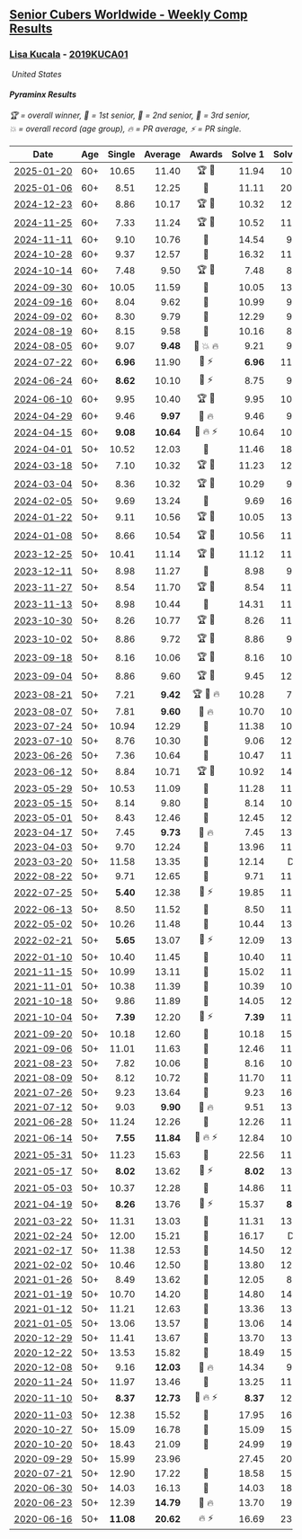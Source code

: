 <style>table {white-space: nowrap;}</style>
<link rel="stylesheet" type="text/css" href="/scw-comp/css/flags.css" />

## [Senior Cubers Worldwide - Weekly Comp Results](/scw-comp/results/)
### [Lisa Kucala](README.md) - [2019KUCA01](https://www.worldcubeassociation.org/persons/2019KUCA01?event=pyram)

<i class="flag flag-US" />&nbsp;United States

#### Pyraminx Results

<span style="white-space: nowrap;">🏆 = overall winner</span>, <span style="white-space: nowrap;">🥇 = 1st senior</span>, <span style="white-space: nowrap;">🥈 = 2nd senior</span>, <span style="white-space: nowrap;">🥉 = 3rd senior</span>, <span style="white-space: nowrap;">💥 = overall record (age group)</span>, <span style="white-space: nowrap;">🔥 = PR average</span>, <span style="white-space: nowrap;">⚡ = PR single</span>.

| Date | Age | Single | Average | Awards | Solve 1 | Solve 2 | Solve 3 | Solve 4 | Solve 5 | Video |
| :--: | :--: | --: | --: | :--: | --: | --: | --: | --: | --: | :-- |
| [2025-01-20](../../results/2025-01-20/pyram.md) | 60+ | 10.65 | 11.40 | 🏆 🥇 | 11.94 | 10.65 | 13.00 | 10.91 | 11.35 | [Desktop](https://www.facebook.com/events/1298033571516093/permalink/1307807827205334) / [Mobile](https://m.facebook.com/events/1298033571516093?view=permalink&id=1307807827205334) |
| [2025-01-06](../../results/2025-01-06/pyram.md) | 60+ | 8.51 | 12.25 | 🥈 | 11.11 | 20.72 | 11.70 | 13.95 | 8.51 | [Desktop](https://www.facebook.com/events/627142583067327/permalink/636735408774711) / [Mobile](https://m.facebook.com/events/627142583067327?view=permalink&id=636735408774711) |
| [2024-12-23](../../results/2024-12-23/pyram.md) | 60+ | 8.86 | 10.17 | 🏆 🥇 | 10.32 | 12.16 | 8.86 | 10.39 | 9.81 | [Desktop](https://www.facebook.com/events/1319402379491573/permalink/1323528355745642) / [Mobile](https://m.facebook.com/events/1319402379491573?view=permalink&id=1323528355745642) |
| [2024-11-25](../../results/2024-11-25/pyram.md) | 60+ | 7.33 | 11.24 | 🏆 🥇 | 10.52 | 11.25 | 15.01 | 7.33 | 11.96 | [Desktop](https://www.facebook.com/events/1941789882998379/permalink/1951101602067207) / [Mobile](https://m.facebook.com/events/1941789882998379?view=permalink&id=1951101602067207) |
| [2024-11-11](../../results/2024-11-11/pyram.md) | 60+ | 9.10 | 10.76 | 🥈 | 14.54 | 9.10 | 10.04 | 10.74 | 11.50 | [Desktop](https://www.facebook.com/events/2181074155610032/permalink/2191239284593519) / [Mobile](https://m.facebook.com/events/2181074155610032?view=permalink&id=2191239284593519) |
| [2024-10-28](../../results/2024-10-28/pyram.md) | 60+ | 9.37 | 12.57 | 🥉 | 16.32 | 11.58 | 11.93 | 9.37 | 14.19 | [Desktop](https://www.facebook.com/events/929053079074962/permalink/938503484796588) / [Mobile](https://m.facebook.com/events/929053079074962?view=permalink&id=938503484796588) |
| [2024-10-14](../../results/2024-10-14/pyram.md) | 60+ | 7.48 | 9.50 | 🏆 🥇 | 7.48 | 8.39 | 10.55 | 11.57 | 9.57 | [Desktop](https://www.facebook.com/events/574257274950611/permalink/584519840591021) / [Mobile](https://m.facebook.com/events/574257274950611?view=permalink&id=584519840591021) |
| [2024-09-30](../../results/2024-09-30/pyram.md) | 60+ | 10.05 | 11.59 | 🥈 | 10.05 | 13.25 | 11.03 | 10.62 | 13.11 | [Desktop](https://www.facebook.com/events/1131341765207379/permalink/1142224027452486) / [Mobile](https://m.facebook.com/events/1131341765207379?view=permalink&id=1142224027452486) |
| [2024-09-16](../../results/2024-09-16/pyram.md) | 60+ | 8.04 | 9.62 | 🥈 | 10.99 | 9.49 | 8.38 | 11.44 | 8.04 | [Desktop](https://www.facebook.com/events/876328274072061/permalink/885094046528817) / [Mobile](https://m.facebook.com/events/876328274072061?view=permalink&id=885094046528817) |
| [2024-09-02](../../results/2024-09-02/pyram.md) | 60+ | 8.30 | 9.79 | 🥈 | 12.29 | 9.12 | 8.30 | 9.10 | 11.14 | [Desktop](https://www.facebook.com/events/520382934031785/permalink/527868076616604) / [Mobile](https://m.facebook.com/events/520382934031785?view=permalink&id=527868076616604) |
| [2024-08-19](../../results/2024-08-19/pyram.md) | 60+ | 8.15 | 9.58 | 🥈 | 10.16 | 8.15 | 8.63 | 9.95 | 10.26 | [Desktop](https://www.facebook.com/events/1061504472310928/permalink/1070070174787691) / [Mobile](https://m.facebook.com/events/1061504472310928?view=permalink&id=1070070174787691) |
| [2024-08-05](../../results/2024-08-05/pyram.md) | 60+ | 9.07 | **9.48** | 🥈 💥 🔥 | 9.21 | 9.69 | 10.75 | 9.07 | 9.53 | [Desktop](https://www.facebook.com/events/2580397835477735/permalink/2591506737700178) / [Mobile](https://m.facebook.com/events/2580397835477735?view=permalink&id=2591506737700178) |
| [2024-07-22](../../results/2024-07-22/pyram.md) | 60+ | **6.96** | 11.90 | 🥈 ⚡ | **6.96** | 11.70 | 11.60 | 20.34 | 12.41 | [Desktop](https://www.facebook.com/events/1450990238890383/permalink/1459401814715892) / [Mobile](https://m.facebook.com/events/1450990238890383?view=permalink&id=1459401814715892) |
| [2024-06-24](../../results/2024-06-24/pyram.md) | 60+ | **8.62** | 10.10 | 🥈 ⚡ | 8.75 | 9.23 | 12.78 | **8.62** | 12.31 | [Desktop](https://www.facebook.com/events/1211259256891949/permalink/1220103719340836) / [Mobile](https://m.facebook.com/events/1211259256891949?view=permalink&id=1220103719340836) |
| [2024-06-10](../../results/2024-06-10/pyram.md) | 60+ | 9.95 | 10.40 | 🏆 🥇 | 9.95 | 10.64 | 11.11 | 10.28 | 10.27 | [Desktop](https://www.facebook.com/events/814120963986407/permalink/822406769824493) / [Mobile](https://m.facebook.com/events/814120963986407?view=permalink&id=822406769824493) |
| [2024-04-29](../../results/2024-04-29/pyram.md) | 60+ | 9.46 | **9.97** | 🥈 🔥 | 9.46 | 9.60 | 10.28 | 10.04 | 10.63 | [Desktop](https://www.facebook.com/events/1658891934647799/permalink/1667550517115274) / [Mobile](https://m.facebook.com/events/1658891934647799?view=permalink&id=1667550517115274) |
| [2024-04-15](../../results/2024-04-15/pyram.md) | 60+ | **9.08** | **10.64** | 🥈 🔥 ⚡ | 10.64 | 10.40 | 11.21 | **9.08** | 10.88 | [Desktop](https://www.facebook.com/events/752364543677924/permalink/759081686339543) / [Mobile](https://m.facebook.com/events/752364543677924?view=permalink&id=759081686339543) |
| [2024-04-01](../../results/2024-04-01/pyram.md) | 50+ | 10.52 | 12.03 | 🥈 | 11.46 | 18.13 | 12.09 | 10.52 | 12.53 | [Desktop](https://www.facebook.com/events/405769728858313/permalink/414122091356410) / [Mobile](https://m.facebook.com/events/405769728858313?view=permalink&id=414122091356410) |
| [2024-03-18](../../results/2024-03-18/pyram.md) | 50+ | 7.10 | 10.32 | 🏆 🥇 | 11.23 | 12.89 | 7.10 | 8.98 | 10.76 | [Desktop](https://www.facebook.com/events/424084876660275/permalink/431956812539748) / [Mobile](https://m.facebook.com/events/424084876660275?view=permalink&id=431956812539748) |
| [2024-03-04](../../results/2024-03-04/pyram.md) | 50+ | 8.36 | 10.32 | 🏆 🥇 | 10.29 | 9.46 | 11.69 | 11.21 | 8.36 | [Desktop](https://www.facebook.com/events/424128753424901/permalink/430160582821718) / [Mobile](https://m.facebook.com/events/424128753424901?view=permalink&id=430160582821718) |
| [2024-02-05](../../results/2024-02-05/pyram.md) | 50+ | 9.69 | 13.24 | 🥈 | 9.69 | 16.31 | 13.62 | 15.60 | 10.49 | [Desktop](https://www.facebook.com/events/224940820608552/permalink/232502956519005) / [Mobile](https://m.facebook.com/events/224940820608552?view=permalink&id=232502956519005) |
| [2024-01-22](../../results/2024-01-22/pyram.md) | 50+ | 9.11 | 10.56 | 🏆 🥇 | 10.05 | 13.71 | 12.19 | 9.11 | 9.45 | [Desktop](https://www.facebook.com/events/919142036315696/permalink/927782268785006) / [Mobile](https://m.facebook.com/events/919142036315696?view=permalink&id=927782268785006) |
| [2024-01-08](../../results/2024-01-08/pyram.md) | 50+ | 8.66 | 10.54 | 🏆 🥇 | 10.56 | 11.09 | 9.96 | 8.66 | 20.49 | [Desktop](https://www.facebook.com/events/400079779140864/permalink/407071275108381) / [Mobile](https://m.facebook.com/events/400079779140864?view=permalink&id=407071275108381) |
| [2023-12-25](../../results/2023-12-25/pyram.md) | 50+ | 10.41 | 11.14 | 🏆 🥇 | 11.12 | 11.08 | 10.41 | 11.23 | 12.87 | [Desktop](https://www.facebook.com/events/737938394503175/permalink/745081377122210) / [Mobile](https://m.facebook.com/events/737938394503175?view=permalink&id=745081377122210) |
| [2023-12-11](../../results/2023-12-11/pyram.md) | 50+ | 8.98 | 11.27 | 🥈 | 8.98 | 9.90 | 13.24 | 12.29 | 11.61 | [Desktop](https://www.facebook.com/events/256225627472117/permalink/264406796654000) / [Mobile](https://m.facebook.com/events/256225627472117?view=permalink&id=264406796654000) |
| [2023-11-27](../../results/2023-11-27/pyram.md) | 50+ | 8.54 | 11.70 | 🏆 🥇 | 8.54 | 11.35 | 11.11 | 12.65 | DNF | [Desktop](https://www.facebook.com/events/872715707643227/permalink/880038140244317) / [Mobile](https://m.facebook.com/events/872715707643227?view=permalink&id=880038140244317) |
| [2023-11-13](../../results/2023-11-13/pyram.md) | 50+ | 8.98 | 10.44 | 🥈 | 14.31 | 11.25 | 10.87 | 9.21 | 8.98 | [Desktop](https://www.facebook.com/events/1003569957614479/permalink/1010664490238359) / [Mobile](https://m.facebook.com/events/1003569957614479?view=permalink&id=1010664490238359) |
| [2023-10-30](../../results/2023-10-30/pyram.md) | 50+ | 8.26 | 10.77 | 🏆 🥇 | 8.26 | 11.12 | 11.20 | 11.10 | 10.08 | [Desktop](https://www.facebook.com/events/690958203130039/permalink/697870212438838) / [Mobile](https://m.facebook.com/events/690958203130039?view=permalink&id=697870212438838) |
| [2023-10-02](../../results/2023-10-02/pyram.md) | 50+ | 8.86 | 9.72 | 🏆 🥇 | 8.86 | 9.93 | 10.05 | 9.19 | 11.27 | [Desktop](https://www.facebook.com/events/1174919303425786/permalink/1182631109321272) / [Mobile](https://m.facebook.com/events/1174919303425786?view=permalink&id=1182631109321272) |
| [2023-09-18](../../results/2023-09-18/pyram.md) | 50+ | 8.16 | 10.06 | 🏆 🥇 | 8.16 | 10.31 | 9.11 | 11.46 | 10.76 | [Desktop](https://www.facebook.com/events/1513433686174189/permalink/1519638145553743) / [Mobile](https://m.facebook.com/events/1513433686174189?view=permalink&id=1519638145553743) |
| [2023-09-04](../../results/2023-09-04/pyram.md) | 50+ | 8.86 | 9.60 | 🏆 🥇 | 9.45 | 12.89 | 9.58 | 9.78 | 8.86 | [Desktop](https://www.facebook.com/events/2641073766048109/permalink/2651119631710189) / [Mobile](https://m.facebook.com/events/2641073766048109?view=permalink&id=2651119631710189) |
| [2023-08-21](../../results/2023-08-21/pyram.md) | 50+ | 7.21 | **9.42** | 🏆 🥇 🔥 | 10.28 | 7.21 | 9.09 | 9.25 | 9.93 | [Desktop](https://www.facebook.com/events/1221531751824966/permalink/1227179551260186) / [Mobile](https://m.facebook.com/events/1221531751824966?view=permalink&id=1227179551260186) |
| [2023-08-07](../../results/2023-08-07/pyram.md) | 50+ | 7.81 | **9.60** | 🥈 🔥 | 10.70 | 10.08 | 9.15 | 7.81 | 9.58 | [Desktop](https://www.facebook.com/events/666756165039562/permalink/668451244870054) / [Mobile](https://m.facebook.com/events/666756165039562?view=permalink&id=668451244870054) |
| [2023-07-24](../../results/2023-07-24/pyram.md) | 50+ | 10.94 | 12.29 | 🥈 | 11.38 | 10.94 | 13.26 | 17.57 | 12.24 | [Desktop](https://www.facebook.com/events/806030584473421/permalink/812644090478737) / [Mobile](https://m.facebook.com/events/806030584473421?view=permalink&id=812644090478737) |
| [2023-07-10](../../results/2023-07-10/pyram.md) | 50+ | 8.76 | 10.30 | 🥉 | 9.06 | 12.13 | 10.45 | 11.38 | 8.76 | [Desktop](https://www.facebook.com/events/290406996735190/permalink/295868612855695) / [Mobile](https://m.facebook.com/events/290406996735190?view=permalink&id=295868612855695) |
| [2023-06-26](../../results/2023-06-26/pyram.md) | 50+ | 7.36 | 10.64 | 🥉 | 10.47 | 11.43 | 11.50 | 7.36 | 10.02 | [Desktop](https://www.facebook.com/events/310574547970581/permalink/317042977323738) / [Mobile](https://m.facebook.com/events/310574547970581?view=permalink&id=317042977323738) |
| [2023-06-12](../../results/2023-06-12/pyram.md) | 50+ | 8.84 | 10.71 | 🏆 🥇 | 10.92 | 14.61 | 10.20 | 8.84 | 11.01 | [Desktop](https://www.facebook.com/events/252304080823510/permalink/260323233354928) / [Mobile](https://m.facebook.com/events/252304080823510?view=permalink&id=260323233354928) |
| [2023-05-29](../../results/2023-05-29/pyram.md) | 50+ | 10.53 | 11.09 | 🥈 | 11.28 | 11.41 | 13.27 | 10.53 | 10.59 | [Desktop](https://www.facebook.com/events/3552780501633678/permalink/3561467984098263) / [Mobile](https://m.facebook.com/events/3552780501633678?view=permalink&id=3561467984098263) |
| [2023-05-15](../../results/2023-05-15/pyram.md) | 50+ | 8.14 | 9.80 | 🥈 | 8.14 | 10.19 | 9.54 | 9.66 | 10.98 | [Desktop](https://www.facebook.com/events/128088546941599/permalink/138635725886881) / [Mobile](https://m.facebook.com/events/128088546941599?view=permalink&id=138635725886881) |
| [2023-05-01](../../results/2023-05-01/pyram.md) | 50+ | 8.43 | 12.46 | 🥈 | 12.45 | 12.63 | 8.43 | 14.42 | 12.29 | [Desktop](https://www.facebook.com/events/1407988503335303/permalink/1416365202497633) / [Mobile](https://m.facebook.com/events/1407988503335303?view=permalink&id=1416365202497633) |
| [2023-04-17](../../results/2023-04-17/pyram.md) | 50+ | 7.45 | **9.73** | 🥈 🔥 | 7.45 | 13.60 | 9.32 | 7.95 | 11.93 | [Desktop](https://www.facebook.com/events/238970528738328/permalink/247193091249405) / [Mobile](https://m.facebook.com/events/238970528738328?view=permalink&id=247193091249405) |
| [2023-04-03](../../results/2023-04-03/pyram.md) | 50+ | 9.70 | 12.24 | 🥈 | 13.96 | 11.48 | 9.70 | 11.75 | 13.48 | [Desktop](https://www.facebook.com/events/610841793891609/permalink/617205226588599) / [Mobile](https://m.facebook.com/events/610841793891609?view=permalink&id=617205226588599) |
| [2023-03-20](../../results/2023-03-20/pyram.md) | 50+ | 11.58 | 13.35 | 🥉 | 12.14 | DNF | 11.58 | 14.93 | 12.99 | [Desktop](https://www.facebook.com/events/171663595723883/permalink/178227891734120) / [Mobile](https://m.facebook.com/events/171663595723883?view=permalink&id=178227891734120) |
| [2022-08-22](../../results/2022-08-22/pyram.md) | 50+ | 9.71 | 12.65 | 🥈 | 9.71 | 11.31 | 19.02 | 12.18 | 14.46 | [Desktop](https://www.facebook.com/events/476554570981315/permalink/485040476799391) / [Mobile](https://m.facebook.com/events/476554570981315?view=permalink&id=485040476799391) |
| [2022-07-25](../../results/2022-07-25/pyram.md) | 50+ | **5.40** | 12.38 | 🥉 ⚡ | 19.85 | 11.61 | 12.28 | **5.40** | 13.24 | [Desktop](https://www.facebook.com/events/587016656266234/permalink/594446995523200) / [Mobile](https://m.facebook.com/events/587016656266234?view=permalink&id=594446995523200) |
| [2022-06-13](../../results/2022-06-13/pyram.md) | 50+ | 8.50 | 11.52 | 🥈 | 8.50 | 11.65 | 11.60 | 11.31 | 12.46 | [Desktop](https://www.facebook.com/events/1002774037090769/permalink/1011390126229160) / [Mobile](https://m.facebook.com/events/1002774037090769?view=permalink&id=1011390126229160) |
| [2022-05-02](../../results/2022-05-02/pyram.md) | 50+ | 10.26 | 11.48 | 🥈 | 10.44 | 13.03 | 11.49 | 10.26 | 12.52 | [Desktop](https://www.facebook.com/events/3199116787026413/permalink/3209549339316491) / [Mobile](https://m.facebook.com/events/3199116787026413?view=permalink&id=3209549339316491) |
| [2022-02-21](../../results/2022-02-21/pyram.md) | 50+ | **5.65** | 13.07 | 🥉 ⚡ | 12.09 | 13.47 | **5.65** | 13.64 | 19.57 | [Desktop](https://www.facebook.com/events/283377510532834/permalink/290405429830042) / [Mobile](https://m.facebook.com/events/283377510532834?view=permalink&id=290405429830042) |
| [2022-01-10](../../results/2022-01-10/pyram.md) | 50+ | 10.40 | 11.45 | 🥈 | 10.40 | 11.82 | 11.37 | 11.15 | 12.57 | [Desktop](https://www.facebook.com/events/1071902263370982/permalink/1076309199596955) / [Mobile](https://m.facebook.com/events/1071902263370982?view=permalink&id=1076309199596955) |
| [2021-11-15](../../results/2021-11-15/pyram.md) | 50+ | 10.99 | 13.11 | 🥈 | 15.02 | 11.20 | 10.99 | 14.60 | 13.52 | [Desktop](https://www.facebook.com/events/914365772539993/permalink/917982765511627) / [Mobile](https://m.facebook.com/events/914365772539993?view=permalink&id=917982765511627) |
| [2021-11-01](../../results/2021-11-01/pyram.md) | 50+ | 10.38 | 11.39 | 🥈 | 10.39 | 10.38 | 13.96 | 12.06 | 11.71 | [Desktop](https://www.facebook.com/events/337902458133818/permalink/343459354244795) / [Mobile](https://m.facebook.com/events/337902458133818?view=permalink&id=343459354244795) |
| [2021-10-18](../../results/2021-10-18/pyram.md) | 50+ | 9.86 | 11.89 | 🥈 | 14.05 | 12.18 | 12.90 | 9.86 | 10.59 | [Desktop](https://www.facebook.com/events/625257752191369/permalink/630954531621691) / [Mobile](https://m.facebook.com/events/625257752191369?view=permalink&id=630954531621691) |
| [2021-10-04](../../results/2021-10-04/pyram.md) | 50+ | **7.39** | 12.20 | 🥇 ⚡ | **7.39** | 11.93 | 12.23 | 12.43 | 12.49 | [Desktop](https://www.facebook.com/events/1205858816603137/permalink/1212317169290635) / [Mobile](https://m.facebook.com/events/1205858816603137?view=permalink&id=1212317169290635) |
| [2021-09-20](../../results/2021-09-20/pyram.md) | 50+ | 10.18 | 12.60 | 🥉 | 10.18 | 15.68 | 11.64 | 13.57 | 12.60 | [Desktop](https://www.facebook.com/events/374286267681717/permalink/383060256804318) / [Mobile](https://m.facebook.com/events/374286267681717?view=permalink&id=383060256804318) |
| [2021-09-06](../../results/2021-09-06/pyram.md) | 50+ | 11.01 | 11.63 | 🥈 | 12.46 | 11.03 | 12.16 | 11.71 | 11.01 | [Desktop](https://www.facebook.com/events/369922348122346/permalink/377348980713016) / [Mobile](https://m.facebook.com/events/369922348122346?view=permalink&id=377348980713016) |
| [2021-08-23](../../results/2021-08-23/pyram.md) | 50+ | 7.82 | 10.06 | 🥇 | 8.16 | 10.17 | 13.07 | 11.86 | 7.82 | [Desktop](https://www.facebook.com/events/540950593849891/permalink/548076276470656) / [Mobile](https://m.facebook.com/events/540950593849891?view=permalink&id=548076276470656) |
| [2021-08-09](../../results/2021-08-09/pyram.md) | 50+ | 8.12 | 10.72 | 🥇 | 11.70 | 11.54 | 9.38 | 8.12 | 11.24 | [Desktop](https://www.facebook.com/events/342027504219422/permalink/346690030419836) / [Mobile](https://m.facebook.com/events/342027504219422?view=permalink&id=346690030419836) |
| [2021-07-26](../../results/2021-07-26/pyram.md) | 50+ | 9.23 | 13.64 | 🥉 | 9.23 | 16.14 | 14.98 | 13.20 | 12.73 | [Desktop](https://www.facebook.com/events/5895704557137692/permalink/5960350984006382) / [Mobile](https://m.facebook.com/events/5895704557137692?view=permalink&id=5960350984006382) |
| [2021-07-12](../../results/2021-07-12/pyram.md) | 50+ | 9.03 | **9.90** | 🥇 🔥 | 9.51 | 13.06 | 9.17 | 11.02 | 9.03 | [Desktop](https://www.facebook.com/events/853178815336395/permalink/860035184650758) / [Mobile](https://m.facebook.com/events/853178815336395?view=permalink&id=860035184650758) |
| [2021-06-28](../../results/2021-06-28/pyram.md) | 50+ | 11.24 | 12.26 | 🥇 | 12.26 | 11.24 | 11.31 | 13.21 | 13.81 | [Desktop](https://www.facebook.com/events/2032757193542617/permalink/2040542692764067) / [Mobile](https://m.facebook.com/events/2032757193542617?view=permalink&id=2040542692764067) |
| [2021-06-14](../../results/2021-06-14/pyram.md) | 50+ | **7.55** | **11.84** | 🥇 🔥 ⚡ | 12.84 | 10.56 | 12.13 | 16.91 | **7.55** | [Desktop](https://www.facebook.com/events/154757253369245/permalink/160967319414905) / [Mobile](https://m.facebook.com/events/154757253369245?view=permalink&id=160967319414905) |
| [2021-05-31](../../results/2021-05-31/pyram.md) | 50+ | 11.23 | 15.63 | 🥉 | 22.56 | 11.82 | 11.23 | 14.51 | 20.56 | [Desktop](https://www.facebook.com/events/4232725036784843/permalink/4264539530270060) / [Mobile](https://m.facebook.com/events/4232725036784843?view=permalink&id=4264539530270060) |
| [2021-05-17](../../results/2021-05-17/pyram.md) | 50+ | **8.02** | 13.62 | 🥉 ⚡ | **8.02** | 13.88 | 14.78 | 12.86 | 14.11 | [Desktop](https://www.facebook.com/events/200054195285035/permalink/208521064438348) / [Mobile](https://m.facebook.com/events/200054195285035?view=permalink&id=208521064438348) |
| [2021-05-03](../../results/2021-05-03/pyram.md) | 50+ | 10.37 | 12.28 | 🥉 | 14.86 | 11.06 | 13.26 | 12.52 | 10.37 | [Desktop](https://www.facebook.com/events/1091923434665777/permalink/1096936637497790) / [Mobile](https://m.facebook.com/events/1091923434665777?view=permalink&id=1096936637497790) |
| [2021-04-19](../../results/2021-04-19/pyram.md) | 50+ | **8.26** | 13.76 | 🥈 ⚡ | 15.37 | **8.26** | 10.27 | 15.64 | 20.46 | [Desktop](https://www.facebook.com/events/455121419077355/permalink/462902828299214) / [Mobile](https://m.facebook.com/events/455121419077355?view=permalink&id=462902828299214) |
| [2021-03-22](../../results/2021-03-22/pyram.md) | 50+ | 11.31 | 13.03 | 🥉 | 11.31 | 13.73 | 12.00 | 14.59 | 13.36 | [Desktop](https://www.facebook.com/events/893368394782856/permalink/897027897750239) / [Mobile](https://m.facebook.com/events/893368394782856?view=permalink&id=897027897750239) |
| [2021-02-24](../../results/2021-02-24/pyram.md) | 50+ | 12.00 | 15.21 | 🥉 | 16.17 | DNF | 14.57 | 12.00 | 14.90 | [Desktop](https://www.facebook.com/events/699856724029067/permalink/706260696722003) / [Mobile](https://m.facebook.com/events/699856724029067?view=permalink&id=706260696722003) |
| [2021-02-17](../../results/2021-02-17/pyram.md) | 50+ | 11.38 | 12.53 | 🥈 | 14.50 | 12.36 | 11.38 | 12.71 | 12.51 | [Desktop](https://www.facebook.com/events/1168738433581570/permalink/1170886026700144) / [Mobile](https://m.facebook.com/events/1168738433581570?view=permalink&id=1170886026700144) |
| [2021-02-02](../../results/2021-02-02/pyram.md) | 50+ | 10.46 | 12.50 | 🥈 | 13.80 | 12.38 | 10.46 | 11.31 | 25.00 | [Desktop](https://www.facebook.com/events/706077650319450/permalink/709788373281711) / [Mobile](https://m.facebook.com/events/706077650319450?view=permalink&id=709788373281711) |
| [2021-01-26](../../results/2021-01-26/pyram.md) | 50+ | 8.49 | 13.62 | 🥉 | 12.05 | 8.49 | 16.74 | 15.02 | 13.78 | [Desktop](https://www.facebook.com/events/1092517657841225/permalink/1096987997394191) / [Mobile](https://m.facebook.com/events/1092517657841225?view=permalink&id=1096987997394191) |
| [2021-01-19](../../results/2021-01-19/pyram.md) | 50+ | 10.70 | 14.20 | 🥉 | 14.80 | 14.72 | 13.07 | 10.70 | 18.00 | [Desktop](https://www.facebook.com/events/4019154624783622/permalink/4033064543392630) / [Mobile](https://m.facebook.com/events/4019154624783622?view=permalink&id=4033064543392630) |
| [2021-01-12](../../results/2021-01-12/pyram.md) | 50+ | 11.21 | 12.63 | 🥉 | 13.36 | 13.88 | 11.21 | 12.30 | 12.23 | [Desktop](https://www.facebook.com/events/430051568136756/permalink/437663414042238) / [Mobile](https://m.facebook.com/events/430051568136756?view=permalink&id=437663414042238) |
| [2021-01-05](../../results/2021-01-05/pyram.md) | 50+ | 13.06 | 13.57 | 🥉 | 13.06 | 14.49 | 14.20 | 13.30 | 13.20 | [Desktop](https://www.facebook.com/events/430051568136756/permalink/434252777716635) / [Mobile](https://m.facebook.com/events/430051568136756?view=permalink&id=434252777716635) |
| [2020-12-29](../../results/2020-12-29/pyram.md) | 50+ | 11.41 | 13.67 | 🥉 | 13.70 | 13.18 | 11.41 | 15.22 | 14.12 | [Desktop](https://www.facebook.com/events/386974942389757/permalink/390514062035845) / [Mobile](https://m.facebook.com/events/386974942389757?view=permalink&id=390514062035845) |
| [2020-12-22](../../results/2020-12-22/pyram.md) | 50+ | 13.53 | 15.82 | 🥉 | 18.49 | 15.28 | 17.23 | 14.96 | 13.53 | [Desktop](https://www.facebook.com/events/415132489930417/permalink/419968569446809) / [Mobile](https://m.facebook.com/events/415132489930417?view=permalink&id=419968569446809) |
| [2020-12-08](../../results/2020-12-08/pyram.md) | 50+ | 9.16 | **12.03** | 🥉 🔥 | 14.34 | 9.16 | 12.14 | 12.00 | 11.94 | [Desktop](https://www.facebook.com/events/728219131442079/permalink/731578434439482) / [Mobile](https://m.facebook.com/events/728219131442079?view=permalink&id=731578434439482) |
| [2020-11-24](../../results/2020-11-24/pyram.md) | 50+ | 11.97 | 13.46 | 🥉 | 13.25 | 11.97 | 13.51 | 13.62 | 17.58 | [Desktop](https://www.facebook.com/events/422848532078775/permalink/426213585075603) / [Mobile](https://m.facebook.com/events/422848532078775?view=permalink&id=426213585075603) |
| [2020-11-10](../../results/2020-11-10/pyram.md) | 50+ | **8.37** | **12.73** | 🥉 🔥 ⚡ | **8.37** | 12.33 | 11.56 | 20.39 | 14.29 | [Desktop](https://www.facebook.com/events/758374458225984/permalink/763052824424814) / [Mobile](https://m.facebook.com/events/758374458225984?view=permalink&id=763052824424814) |
| [2020-11-03](../../results/2020-11-03/pyram.md) | 50+ | 12.38 | 15.52 | 🥉 | 17.95 | 16.71 | 14.88 | 14.97 | 12.38 | [Desktop](https://www.facebook.com/events/406412140373592/permalink/411118319902974) / [Mobile](https://m.facebook.com/events/406412140373592?view=permalink&id=411118319902974) |
| [2020-10-27](../../results/2020-10-27/pyram.md) | 50+ | 15.09 | 16.78 | 🥉 | 15.09 | 15.39 | 19.42 | 22.06 | 15.54 | [Desktop](https://www.facebook.com/events/3728096903891317/permalink/3748242581876749) / [Mobile](https://m.facebook.com/events/3728096903891317?view=permalink&id=3748242581876749) |
| [2020-10-20](../../results/2020-10-20/pyram.md) | 50+ | 18.43 | 21.09 | 🥉 | 24.99 | 19.03 | 1:01.28 | 18.43 | 19.26 | [Desktop](https://www.facebook.com/events/3475733505840328/permalink/3489939424419736) / [Mobile](https://m.facebook.com/events/3475733505840328?view=permalink&id=3489939424419736) |
| [2020-09-29](../../results/2020-09-29/pyram.md) | 50+ | 15.99 | 23.96 |  | 27.45 | 20.55 | 15.99 | 23.87 | 30.20 | [Desktop](https://www.facebook.com/events/318437286122261/permalink/323591918940131) / [Mobile](https://m.facebook.com/events/318437286122261?view=permalink&id=323591918940131) |
| [2020-07-21](../../results/2020-07-21/pyram.md) | 50+ | 12.90 | 17.22 | 🥉 | 18.58 | 15.61 | 12.90 | 38.09 | 17.46 | [Desktop](https://www.facebook.com/events/560843031255896/permalink/563902300949969) / [Mobile](https://m.facebook.com/events/560843031255896?view=permalink&id=563902300949969) |
| [2020-06-30](../../results/2020-06-30/pyram.md) | 50+ | 14.03 | 16.13 | 🥉 | 14.03 | 18.00 | 21.37 | 15.84 | 14.54 | [Desktop](https://www.facebook.com/events/1716512181834525/permalink/1723076134511463) / [Mobile](https://m.facebook.com/events/1716512181834525?view=permalink&id=1723076134511463) |
| [2020-06-23](../../results/2020-06-23/pyram.md) | 50+ | 12.39 | **14.79** | 🥉 🔥 | 13.70 | 19.42 | 17.20 | 12.39 | 13.48 | [Desktop](https://www.facebook.com/events/1618516681636159/permalink/1624302671057560) / [Mobile](https://m.facebook.com/events/1618516681636159?view=permalink&id=1624302671057560) |
| [2020-06-16](../../results/2020-06-16/pyram.md) | 50+ | **11.08** | **20.62** | 🔥 ⚡ | 16.69 | 23.21 | 21.95 | **11.08** | 1:11.83 | [Desktop](https://www.facebook.com/events/296087658445428/permalink/300269538027240) / [Mobile](https://m.facebook.com/events/296087658445428?view=permalink&id=300269538027240) |


<!-- Global site tag (gtag.js) - Google Analytics -->
<script async src="https://www.googletagmanager.com/gtag/js?id=UA-86348435-3"></script>
<script>window.dataLayer = window.dataLayer || []; function gtag() {dataLayer.push(arguments);} gtag('js', new Date()); gtag('config', 'UA-86348435-3');</script>
